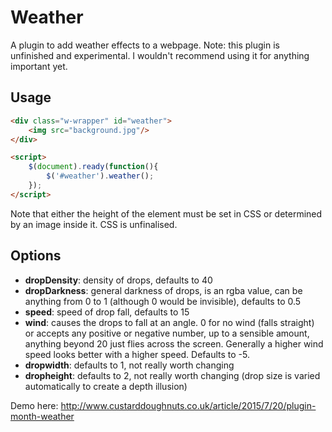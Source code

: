 Weather
=======

A plugin to add weather effects to a webpage. Note: this plugin is unfinished and experimental. I wouldn't recommend using it for anything important yet.

Usage
-----

```html
<div class="w-wrapper" id="weather">
    <img src="background.jpg"/>
</div>

<script>
    $(document).ready(function(){
        $('#weather').weather();
    });
</script>
```

Note that either the height of the element must be set in CSS or determined by an image inside it. CSS is unfinalised.


Options
-------

- **dropDensity**: density of drops, defaults to 40
- **dropDarkness**: general darkness of drops, is an rgba value, can be anything from 0 to 1 (although 0 would be invisible), defaults to 0.5
- **speed**: speed of drop fall, defaults to 15
- **wind**: causes the drops to fall at an angle. 0 for no wind (falls straight) or accepts any positive or negative number, up to a sensible amount, anything beyond 20 just flies across the screen. Generally a higher wind speed looks better with a higher speed. Defaults to -5.
- **dropwidth**: defaults to 1, not really worth changing
- **dropheight**: defaults to 2, not really worth changing (drop size is varied automatically to create a depth illusion)

Demo here: http://www.custarddoughnuts.co.uk/article/2015/7/20/plugin-month-weather
